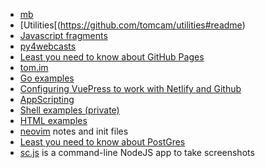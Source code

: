 * [mb](https://github.com/tomcam/mb)
* [Utilities[(https://github.com/tomcam/utilities#readme)
* [Javascript fragments](https://github.com/tomcam/javascript)
* [py4webcasts](https://github.com/tomcam/py4webcasts)
* [Least you need to know about GitHub Pages](https://github.com/tomcam/least-github-pages)
* [tom.im](https://github.com/tomcam/tom.im)
* [Go examples](https://github.com/tomcam/goexamples)
* [Configuring VuePress to work with Netlify and Github](https://github.com/tomcam/vuepress-netlify-github)
* [AppScripting](https://github.com/tomcam/appscripting)
* [Shell examples (private)](https://github.com/tomcam/shellexamples)
* [HTML examples](https://github.com/tomcam/htmlexamples)
* [neovim](https://github.com/tomcam/neovim) notes and init files
* [Least you need to know about PostGres](https://github.com/tomcam/postgres)
* [sc.js](https://github.com/tomcam/scjs/blob/master/sc.js) is a command-line NodeJS app to take screenshots
